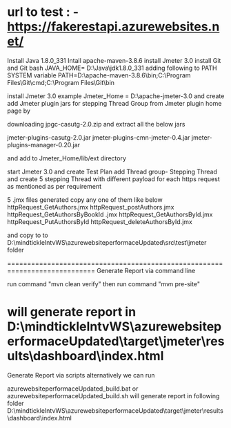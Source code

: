 url to test : - https://fakerestapi.azurewebsites.net/
============================================================================
Install Java 1.8.0_331
Intall apache-maven-3.8.6
install Jmeter 3.0
install Git and Git bash
JAVA_HOME= D:\Java\jdk1.8.0_331
adding following to PATH SYSTEM variable
PATH=D:\apache-maven-3.8.6\bin;C:\Program Files\Git\cmd;C:\Program Files\Git\bin

install Jmeter 3.0 
example  Jmeter_Home = D:\apache-jmeter-3.0
and create add Jmeter plugin jars for stepping Thread Group
from Jmeter plugin home page by

downloading jpgc-casutg-2.0.zip and extract all the below jars

jmeter-plugins-casutg-2.0.jar
jmeter-plugins-cmn-jmeter-0.4.jar
jmeter-plugins-manager-0.20.jar 

and add to Jmeter_Home/lib/ext directory

start Jmeter 3.0 and create Test Plan add Thread group- Stepping Thread and create 
5 stepping Thread with different payload for each  https request as mentioned as per requirement 

5 .jmx files generated copy any one of them like
below 
httpRequest_GetAuthors.jmx
httpRequest_postAuthors.jmx
httpRequest_GetAuthorsByBookId .jmx
httpRequest_GetAuthorsById.jmx
httpRequest_PutAuthorsById
httpRequest_deleteAuthorsById.jmx

and copy to 
to D:\mindtickleIntvWS\azurewebsiteperformaceUpdated\src\test\jmeter folder

============================================================================
Generate Report via command line

run command "mvn clean verify"
then 
run command "mvn pre-site"

will generate report in
D:\mindtickleIntvWS\azurewebsiteperformaceUpdated\target\jmeter\results\dashboard\index.html
============================================================================ 
Generate Report via scripts
alternatively we can run
 
azurewebsiteperformaceUpdated_build.bat or azurewebsiteperformaceUpdated_build.sh
will generate report in following folder
D:\mindtickleIntvWS\azurewebsiteperformaceUpdated\target\jmeter\results\dashboard\index.html
